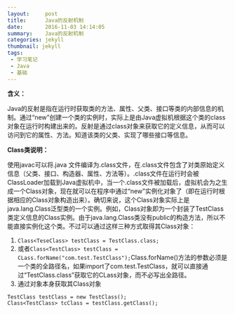 ```yaml
---
layout:     post
title:      Java的反射机制
date:       2016-11-03 14:14:05
summary:    Java的反射机制
categories: jekyll
thumbnail: jekyll
tags:
 - 学习笔记
 - Java
 - 基础
---
```



**含义：**

Java的反射是指在运行时获取类的方法、属性、父类、接口等类的内部信息的机制。通过“new”创建一个类的实例时，实际上是由Java虚拟机根据这个类的class对象在运行时构建出来的。反射是通过class对象来获取它的定义信息，从而可以访问到它的属性、方法。知道该类的父类、实现了哪些接口等信息。

**Class类说明：**

使用javac可以将.java 文件编译为.class文件，在.class文件包含了对类原始定义信息（父类、接口、构造器、属性、方法等）。.class文件在运行时会被ClassLoader加载到Java虚拟机中，当一个.class文件被加载后，虚拟机会为之生成一个Class对象，现在就可以在程序中通过“new”实例化对象了（即在运行时根据相应的Class对象构造出来）。确切来说，这个Class对象实际上是java.lang.Class<T>泛型类的一个实例。例如，Class<TestClass>对象即为一个封装了TestClass类定义信息的Class<T>实例。由于java.lang.Class<T>类没有public的构造方法，所以不能直接实例化这个类。不过可以通过这样三种方式取得其Class对象：

1. ```Class<TeseClass> testClass = TestClass.class;```
2. 或者```Class<TestClass> testClass = CLass.forName("com.test.TestClass");```Class.forName()方法的参数必须是一个类的全路径名，如果import了com.test.TestClass，就可以直接通过“TestClass.class”获取它的CLass对象，而不必写出全路径。
3. 通过对象本身获取其Class对象
```
TestClass testClass = new TestClass();  
Class<TestClass> tcClass = testClass.getClass();
```
